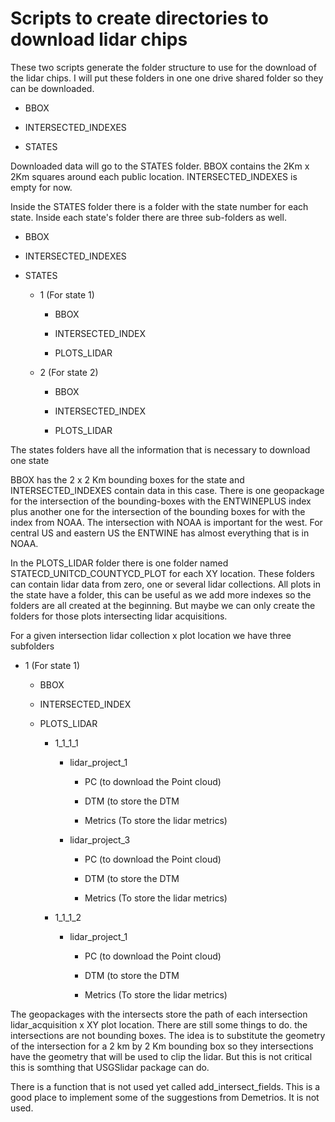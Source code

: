 # Scripts to create directories to download lidar chips

These two scripts generate the folder structure to use for the download of the lidar chips. I will put these folders in one one drive shared folder so they can be downloaded.

-   BBOX

-   INTERSECTED_INDEXES

-   STATES

Downloaded data will go to the STATES folder. BBOX contains the 2Km x 2Km squares around each public location. INTERSECTED_INDEXES is empty for now.

Inside the STATES folder there is a folder with the state number for each state. Inside each state's folder there are three sub-folders as well.

-   BBOX

-   INTERSECTED_INDEXES

-   STATES

    -   1 (For state 1)

        -   BBOX

        -   INTERSECTED_INDEX

        -   PLOTS_LIDAR

    -   2 (For state 2)

        -   BBOX

        -   INTERSECTED_INDEX

        -   PLOTS_LIDAR

The states folders have all the information that is necessary to download one state

BBOX has the 2 x 2 Km bounding boxes for the state and INTERSECTED_INDEXES contain data in this case. There is one geopackage for the intersection of the bounding-boxes with the ENTWINEPLUS index plus another one for the intersection of the bounding boxes for with the index from NOAA. The intersection with NOAA is important for the west. For central US and eastern US the ENTWINE has almost everything that is in NOAA.

In the PLOTS_LIDAR folder there is one folder named STATECD_UNITCD_COUNTYCD_PLOT for each XY location. These folders can contain lidar data from zero, one or several lidar collections. All plots in the state have a folder, this can be useful as we add more indexes so the folders are all created at the beginning. But maybe we can only create the folders for those plots intersecting lidar acquisitions.

For a given intersection lidar collection x plot location we have three subfolders

-   1 (For state 1)

    -   BBOX

    -   INTERSECTED_INDEX

    -   PLOTS_LIDAR

        -   1_1\_1_1

            -   lidar_project_1

                -   PC (to download the Point cloud)

                -   DTM (to store the DTM

                -   Metrics (To store the lidar metrics)

            -   lidar_project_3

                -   PC (to download the Point cloud)

                -   DTM (to store the DTM

                -   Metrics (To store the lidar metrics)

        -   1_1\_1_2

            -   lidar_project_1

                -   PC (to download the Point cloud)

                -   DTM (to store the DTM

                -   Metrics (To store the lidar metrics)

The geopackages with the intersects store the path of each intersection lidar_acquisition x XY plot location. There are still some things to do. the intersections are not bounding boxes. The idea is to substitute the geometry of the intersection for a 2 km by 2 Km bounding box so they intersections have the geometry that will be used to clip the lidar. But this is not critical this is somthing that USGSlidar package can do.

There is a function that is not used yet called add_intersect_fields. This is a good place to implement some of the suggestions from Demetrios. It is not used.
